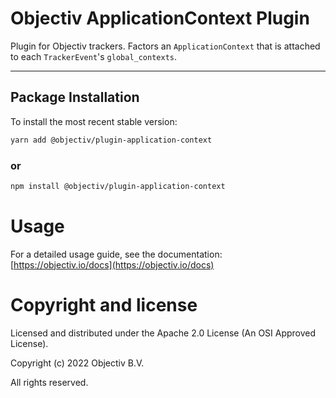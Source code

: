 # Objectiv ApplicationContext Plugin

Plugin for Objectiv trackers. Factors an `ApplicationContext` that is attached to each `TrackerEvent`'s `global_contexts`.

---
## Package Installation
To install the most recent stable version:

```sh
yarn add @objectiv/plugin-application-context
```

### or
```sh
npm install @objectiv/plugin-application-context
```

# Usage
For a detailed usage guide, see the documentation: [https://objectiv.io/docs](https://objectiv.io/docs)

# Copyright and license
Licensed and distributed under the Apache 2.0 License (An OSI Approved License).

Copyright (c) 2022 Objectiv B.V.

All rights reserved.
